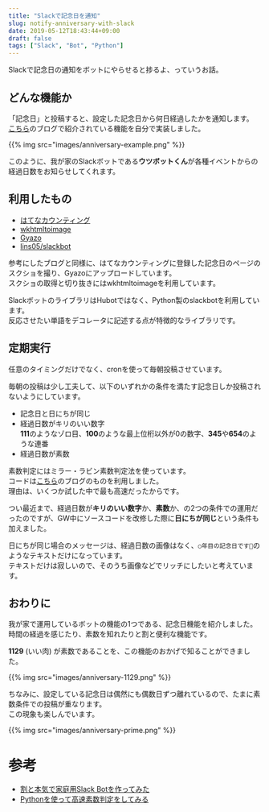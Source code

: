 ```yaml
---
title: "Slackで記念日を通知"
slug: notify-anniversary-with-slack
date: 2019-05-12T18:43:44+09:00
draft: false
tags: ["Slack", "Bot", "Python"]
---
```


Slackで記念日の通知をボットにやらせると捗るよ、っていうお話。  

どんな機能か
---

「記念日」と投稿すると、設定した記念日から何日経過したかを通知します。  
[こちら](http://blog.8arrow.org/entry/2016/01/13/183349)のブログで紹介されている機能を自分で実装しました。  

{{% img src="images/anniversary-example.png" %}}

このように、我が家のSlackボットである**ウツボットくん**が各種イベントからの経過日数をお知らせしてくれます。  

利用したもの
---

- [はてなカウンティング](https://counting.hatelabo.jp/)
- [wkhtmltoimage](https://wkhtmltopdf.org/)
- [Gyazo](https://gyazo.com/)
- [lins05/slackbot](https://github.com/lins05/slackbot)

参考にしたブログと同様に、はてなカウンティングに登録した記念日のページのスクショを撮り、Gyazoにアップロードしています。  
スクショの取得と切り抜きにはwkhtmltoimageを利用しています。  

SlackボットのライブラリはHubotではなく、Python製のslackbotを利用しています。  
反応させたい単語をデコレータに記述する点が特徴的なライブラリです。  

定期実行
---

任意のタイミングだけでなく、cronを使って毎朝投稿させています。  

毎朝の投稿は少し工夫して、以下のいずれかの条件を満たす記念日しか投稿されないようにしています。  

- 記念日と日にちが同じ
- 経過日数がキリのいい数字  
  **111**のようなゾロ目、**100**のような最上位桁以外が0の数字、**345**や**654**のような連番
- 経過日数が素数

素数判定にはミラー・ラビン素数判定法を使っています。  
コードは[こちら](http://d.hatena.ne.jp/pashango_p/20090704/1246692091)のブログのものを利用しました。  
理由は、いくつか試した中で最も高速だったからです。  

つい最近まで、経過日数が**キリのいい数字**か、**素数**か、の2つの条件での運用だったのですが、GW中にソースコードを改修した際に**日にちが同じ**という条件も加えました。  

日にちが同じ場合のメッセージは、経過日数の画像はなく、``○年目の記念日です🎉``のようなテキストだけになっています。  
テキストだけは寂しいので、そのうち画像などでリッチにしたいと考えています。  

おわりに
---

我が家で運用しているボットの機能の1つである、記念日機能を紹介しました。  
時間の経過を感じたり、素数を知れたりと割と便利な機能です。  

**1129** (いい肉) が素数であることを、この機能のおかげで知ることができました。  

{{% img src="images/anniversary-1129.png" %}}

ちなみに、設定している記念日は偶然にも偶数日ずつ離れているので、たまに素数条件での投稿が重なります。  
この現象も楽しんでいます。  

{{% img src="images/anniversary-prime.png" %}}


# 参考
- [割と本気で家庭用Slack Botを作ってみた](http://blog.8arrow.org/entry/2016/01/13/183349)
- [Pythonを使って高速素数判定をしてみる](http://d.hatena.ne.jp/pashango_p/20090704/1246692091)

